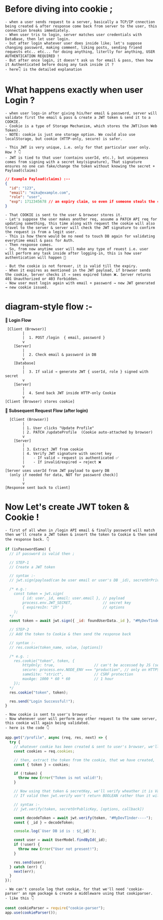 # Before diving into cookie ;

    - when a user sends request to a server, basically a TCP/IP cnnection being created & after response come back from server to the user, this connection breaks immediately.
    - When user tris to login, server matches user credentials with DataBase, then let user login.
    - but after login whatever user does inside like; let's suppose changing password, making comment, liking posts, sending friend requests etc.. etc... for doing anything, literlly for anything, USER AUTHENTICATION REQUIRED !
    - But after once login, it doesn't ask us for email & pass, then how it Authenticated before doing any task inside it ?
    - here👇 is the detailed explanation

# What happens exactly when user Login ?

    - when user logs-in after giving his/her email & password, server will validate first the email & pass & create a JWT token & send it to a COOKIE.
    - Cookie is a type of Storage Mechanism, which stores the JWT(Json Web Token).
    - NOTE: cookie is just one storage option. We could also use localStorage, but cookie (HTTP-only, secure) is safer.

    - This JWT is very unique, i.e. only for that particular user only. How ? 👇
    - JWT is tied to that user (contains userId, etc.), but uniqueness comes from signing with a secret key(signature), That signature ensures no one can fake/change the token without knowing the secret + Payload(claims)

```json
// Example Payload(claims) :--
{
  "id": "123",
  "email": "miku@example.com",
  "role": "user",
  "exp": 1712345678 // an expiry claim, so even if someone steals the cookie, it won’t work forever.
}
```

    - That COOKIE is sent to the user & browser stores it.
    - Let's suppose the user makes another req, asuume a PATCH API req for updating something, this time along with request the cookie will also travel to the server & server will check the JWT signature to confirm the request is from a legit user.
    - This is how there would be no need to touch DB again for validating everytime email & pass for Auth.
    - Then response comes.
    - So, from now anytime user will make any type of reuest i.e. user will perform any task inside after logging-in, this is how user authentication will happen 🥵

    - But the cookie is not forever, it is valid till the expiry.
    - When it expires as mentioned in the JWT payload, if browser sends the cookie, Server checks it → sees expired token ❌. Server returns 401 Unauthorized or 403 Forbidden.
    - Now user must login again with email + password → new JWT generated → new cookie issued.

# diagram-style flow :-

**🔑 Login Flow**

```text
 [Client (Browser)]
        |
        |  1. POST /login  { email, password }
        v
    [Server]
        |
        |  2. Check email & password in DB
        v
    [Database]
        |
        |  3. If valid → generate JWT { userId, role } signed with secret
        v
    [Server]
        |
        |  4. Send back JWT inside HTTP-only Cookie
        v
[Client (Browser) stores cookie]

```

**📌 Subsequent Request Flow (after login)**

```text
  [Client (Browser)]
        |
        | 1. User clicks "Update Profile"
        | 2. PATCH /updateProfile  (Cookie auto-attached by browser)
        v
    [Server]
        |
        | 3. Extract JWT from cookie
        | 4. Verify JWT signature with secret key
        |    - If valid → request is authenticated ✅
        |    - If invalid/expired → reject ❌
        v
[Server uses userId from JWT payload to query DB
  (only if needed for data, NOT for password check)]
        |
        v
[Response sent back to client]

```

# Now Let's create JWT token & Cookie !

    - first of all when in /login API email & finally password will match then we'll create a JWT token & insert the token to Cookie & then send the response back. 👇

```js
if (isPasswordSame) {
  // if password is valid then ;

  // STEP-1
  // Create a JWT token

  // syntax :-
  // jwt.sign(payload(can be user email or user's DB _id), secretOrPrivateKey, [options, callback])

  /* e.g.:
    const token = jwt.sign(
        { id: user._id, email: user.email }, // payload
        process.env.JWT_SECRET,              // secret key
        { expiresIn: "1h" }                  // options
    );
  */
  const token = await jwt.sign({ _id: foundUserData._id }, "#MyDevT1nder----");

  // STEP-2
  // Add the token to Cookie & then send the response back

  // syntax :-
  // res.cookie(token_name, value, [options])

  /* e.g. :
    res.cookie("token", token, {
        httpOnly: true,                  // can't be accessed by JS (secure)
        secure: process.env.NODE_ENV === "production", // only on HTTPS in prod
        sameSite: "strict",              // CSRF protection
        maxAge: 1000 * 60 * 60           // 1 hour
    });
  */
  res.cookie("token", token);

  res.send("Login Successful!");
}
```

    - Now cookie is sent to user's browser .
    - Now whenever user will perform any other request to the same server, this cookie will again being validated.
    - here is the code 👇

```js
app.get("/profile", async (req, res, next) => {
  try {
    // whatever cookie has been created & sent to user's browser, we'll collect that here
    const cookies = req.cookies;

    // then, extract the token from the cookie, that we have created,
    const { token } = cookies;

    if (!token) {
      throw new Error("Token is not valid!");
    }

    // Now using that token & secretKey, we'll verify wheather it is Valid or not
    // If valid then jwt.verify won't return BOOLEAN rather than it will return our Payload that we've given during creating jwt token.

    // syntax :-
    // jwt.verify(token, secretOrPublicKey, [options, callback])

    const decodeToken = await jwt.verify(token, "#MyDevT1nder----");
    const { _id } = decodeToken;

    console.log(`User DB id is : ${_id}`);

    const user = await UserModel.findById(_id);
    if (!user) {
      throw new Error("User not present!");
    }

    res.send(user);
  } catch (err) {
    next(err);
  }
});
```

    - We can't console log that cookie, for that we'll need 'cookie-parser' an npm package & create a middleware using that cookiparser.
    - like this 👇

```js
const cookieParser = require("cookie-parser");
app.use(cookieParser());
```
